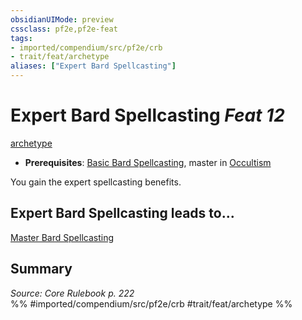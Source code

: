 ```yaml
---
obsidianUIMode: preview
cssclass: pf2e,pf2e-feat
tags:
- imported/compendium/src/pf2e/crb
- trait/feat/archetype
aliases: ["Expert Bard Spellcasting"]
---
```

# Expert Bard Spellcasting  *Feat 12*  
[archetype](archetype.md)  

- **Prerequisites**: [Basic Bard Spellcasting](basic-bard-spellcasting.md), master in [Occultism](../skills.md#Occultism)

You gain the expert spellcasting benefits.

## Expert Bard Spellcasting leads to...

[Master Bard Spellcasting](master-bard-spellcasting.md)

## Summary

*Source: Core Rulebook p. 222*  
%% #imported/compendium/src/pf2e/crb #trait/feat/archetype %%